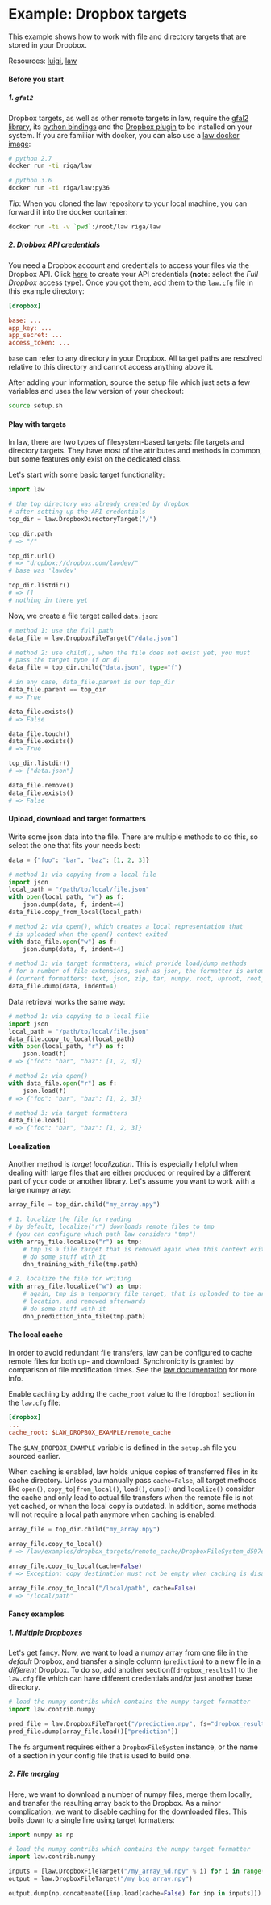 # Example: Dropbox targets

This example shows how to work with file and directory targets that are stored in your Dropbox.

Resources: [luigi](http://luigi.readthedocs.io/en/stable), [law](http://law.readthedocs.io/en/latest)


#### Before you start

##### 1. `gfal2`

Dropbox targets, as well as other remote targets in law, require the [gfal2 library](https://gitlab.cern.ch/dmc/gfal2), its [python bindings](https://gitlab.cern.ch/dmc/gfal2-bindings) and the [Dropbox plugin](https://github.com/cern-it-sdc-id/gfal2-dropbox) to be installed on your system. If you are familiar with docker, you can also use a [law docker image](https://hub.docker.com/r/riga/law/tags):

```bash
# python 2.7
docker run -ti riga/law

# python 3.6
docker run -ti riga/law:py36
```

*Tip*: When you cloned the law repository to your local machine, you can forward it into the docker
container:

```bash
docker run -ti -v `pwd`:/root/law riga/law
```


##### 2. Drobbox API credentials

You need a Dropbox account and credentials to access your files via the Dropbox API. Click [here](https://www.dropbox.com/developers/apps) to create your API credentials (**note**: select the *Full Dropbox* access type). Once you got them, add them to the [`law.cfg`](https://github.com/riga/law/blob/master/examples/dropbox_targets/law.cfg) file in this example directory:

```ini
[dropbox]

base: ...
app_key: ...
app_secret: ...
access_token: ...
```

`base` can refer to any directory in your Dropbox. All target paths are resolved relative to this directory and cannot access anything above it.

After adding your information, source the setup file which just sets a few variables and uses the law version of your checkout:

```bash
source setup.sh
```


#### Play with targets

In law, there are two types of filesystem-based targets: file targets and directory targets. They have most of the attributes and methods in common, but some features only exist on the dedicated class.

Let's start with some basic target functionality:

```python
import law

# the top directory was already created by dropbox
# after setting up the API credentials
top_dir = law.DropboxDirectoryTarget("/")

top_dir.path
# => "/"

top_dir.url()
# => "dropbox://dropbox.com/lawdev/"
# base was 'lawdev'

top_dir.listdir()
# => []
# nothing in there yet
```

Now, we create a file target called `data.json`:

```python
# method 1: use the full path
data_file = law.DropboxFileTarget("/data.json")

# method 2: use child(), when the file does not exist yet, you must
# pass the target type (f or d)
data_file = top_dir.child("data.json", type="f")

# in any case, data_file.parent is our top_dir
data_file.parent == top_dir
# => True

data_file.exists()
# => False

data_file.touch()
data_file.exists()
# => True

top_dir.listdir()
# => ["data.json"]

data_file.remove()
data_file.exists()
# => False
```


#### Upload, download and target formatters

Write some json data into the file. There are multiple methods to do this, so select the one that fits your needs best:

```python
data = {"foo": "bar", "baz": [1, 2, 3]}

# method 1: via copying from a local file
import json
local_path = "/path/to/local/file.json"
with open(local_path, "w") as f:
    json.dump(data, f, indent=4)
data_file.copy_from_local(local_path)

# method 2: via open(), which creates a local representation that
# is uploaded when the open() context exited
with data_file.open("w") as f:
    json.dump(data, f, indent=4)

# method 3: via target formatters, which provide load/dump methods
# for a number of file extensions, such as json, the formatter is automatically selected
# (current formatters: text, json, zip, tar, numpy, root, uproot, root_numpy, tf_const_graph)
data_file.dump(data, indent=4)
```

Data retrieval works the same way:

```python
# method 1: via copying to a local file
import json
local_path = "/path/to/local/file.json"
data_file.copy_to_local(local_path)
with open(local_path, "r") as f:
    json.load(f)
# => {"foo": "bar", "baz": [1, 2, 3]}

# method 2: via open()
with data_file.open("r") as f:
    json.load(f)
# => {"foo": "bar", "baz": [1, 2, 3]}

# method 3: via target formatters
data_file.load()
# => {"foo": "bar", "baz": [1, 2, 3]}
```


#### Localization

Another method is *target localization*. This is especially helpful when dealing with large files that are either produced or required by a different part of your code or another library. Let's assume you want to work with a large numpy array:

```python
array_file = top_dir.child("my_array.npy")

# 1. localize the file for reading
# by default, localize("r") downloads remote files to tmp
# (you can configure which path law considers "tmp")
with array_file.localize("r") as tmp:
    # tmp is a file target that is removed again when this context exited
    # do some stuff with it
    dnn_training_with_file(tmp.path)

# 2. localize the file for writing
with array_file.localize("w") as tmp:
    # again, tmp is a temporary file target, that is uploaded to the array_file
    # location, and removed afterwards
    # do some stuff with it
    dnn_prediction_into_file(tmp.path)
```


#### The local cache

In order to avoid redundant file transfers, law can be configured to cache remote files for both up- and download. Synchronicity is granted by comparison of file modification times. See the [law documentation](http://law.readthedocs.io/en/latest) for more info.

Enable caching by adding the `cache_root` value to the `[dropbox]` section in the `law.cfg` file:

```ini
[dropbox]
...
cache_root: $LAW_DROPBOX_EXAMPLE/remote_cache
```

The `$LAW_DROPBOX_EXAMPLE` variable is defined in the `setup.sh` file you sourced earlier.

When caching is enabled, law holds unique copies of transferred files in its cache directory. Unless you manually pass `cache=False`, all target methods like `open()`, `copy_to|from_local()`, `load()`, `dump()` and `localize()` consider the cache and only lead to actual file transfers when the remote file is not yet cached, or when the local copy is outdated. In addition, some methods will not require a local path anymore when caching is enabled:

```python
array_file = top_dir.child("my_array.npy")

array_file.copy_to_local()
# => /law/examples/dropbox_targets/remote_cache/DropboxFileSystem_d597e40395/7507285388_data.json

array_file.copy_to_local(cache=False)
# => Exception: copy destination must not be empty when caching is disabled

array_file.copy_to_local("/local/path", cache=False)
# => "/local/path"
```


#### Fancy examples

##### 1. Multiple Dropboxes

Let's get fancy. Now, we want to load a numpy array from one file in the *default* Dropbox, and transfer a single column (`prediction`) to a new file in a *different* Dropbox. To do so, add another section(`[dropbox_results]`) to the `law.cfg` file which can have different credentials and/or just another base directory.

```python
# load the numpy contribs which contains the numpy target formatter
import law.contrib.numpy

pred_file = law.DropboxFileTarget("/prediction.npy", fs="dropbox_results")
pred_file.dump(array_file.load()["prediction"])
```

The `fs` argument requires either a `DropboxFileSystem` instance, or the name of a section in your config file that is used to build one.


##### 2. File merging

Here, we want to download a number of numpy files, merge them locally, and transfer the resulting array back to the Dropbox. As a minor complication, we want to disable caching for the downloaded files. This boils down to a single line using target formatters:

```python
import numpy as np

# load the numpy contribs which contains the numpy target formatter
import law.contrib.numpy

inputs = [law.DropboxFileTarget("/my_array_%d.npy" % i) for i in range(10)]
output = law.DropboxFileTarget("/my_big_array.npy")

output.dump(np.concatenate([inp.load(cache=False) for inp in inputs]))
```
